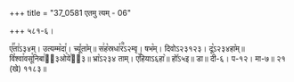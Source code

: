 +++
title = "37_0581 एतमु त्यम् - 06"

+++
५८१-६।

ए꣣꣯ता꣢ऽ३४म्। उत्यम्म꣥दा꣯। च्यू꣤ता꣥म्॥ स꣢ह꣡स्रधा꣯र꣰ऽ२म्वृ। षभ꣡म्। दिवोऽ२३१२३। दू꣡ऽ२३४हा꣥म्॥ वि꣡श्वा꣯वसू꣯निबा꣢ऽ᳐३ओ꣡ये꣢ऽ᳐३॥ भ्रा꣡ऽ२३४ ताम्। ए꣥꣯हियाऽ६हा꣥॥ हो꣤ऽ५इ॥ डा॥ दी-६। प-१२। मा-७॥ २१ (खे) ११८३॥